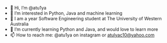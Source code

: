 - 👋 Hi, I’m @atu1ya
- 👀 I’m interested in Python, Java and machine learning
- 🏫 I am a year Software Engineering student at The University of Western Australia
- 🌱 I’m currently learning Python and Java, and would love to learn more
- 📫 How to reach me: @atu1ya on instagram or atulyac10@yahoo.com

<!---
atu1ya/atu1ya is a ✨ special ✨ repository because its `README.md` (this file) appears on your GitHub profile.
You can click the Preview link to take a look at your changes.
--->
